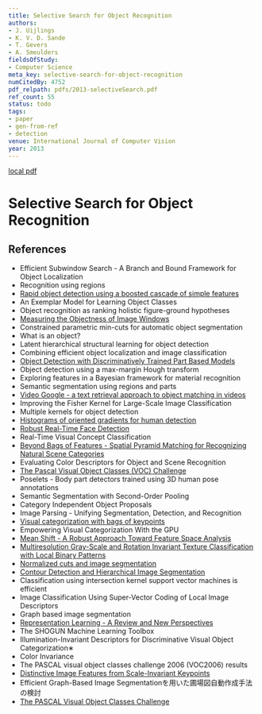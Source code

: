 ```yaml
---
title: Selective Search for Object Recognition
authors:
- J. Uijlings
- K. V. D. Sande
- T. Gevers
- A. Smeulders
fieldsOfStudy:
- Computer Science
meta_key: selective-search-for-object-recognition
numCitedBy: 4752
pdf_relpath: pdfs/2013-selectiveSearch.pdf
ref_count: 55
status: todo
tags:
- paper
- gen-from-ref
- detection
venue: International Journal of Computer Vision
year: 2013
---
```


[local pdf](../../../pdfs/2013-selectiveSearch.pdf)

# Selective Search for Object Recognition

## References

- Efficient Subwindow Search - A Branch and Bound Framework for Object Localization
- Recognition using regions
- [Rapid object detection using a boosted cascade of simple features](./rapid-object-detection-using-a-boosted-cascade-of-simple-features.md)
- An Exemplar Model for Learning Object Classes
- Object recognition as ranking holistic figure-ground hypotheses
- [Measuring the Objectness of Image Windows](./measuring-the-objectness-of-image-windows.md)
- Constrained parametric min-cuts for automatic object segmentation
- What is an object?
- Latent hierarchical structural learning for object detection
- Combining efficient object localization and image classification
- [Object Detection with Discriminatively Trained Part Based Models](./object-detection-with-discriminatively-trained-part-based-models.md)
- Object detection using a max-margin Hough transform
- Exploring features in a Bayesian framework for material recognition
- Semantic segmentation using regions and parts
- [Video Google - a text retrieval approach to object matching in videos](./video-google-a-text-retrieval-approach-to-object-matching-in-videos.md)
- Improving the Fisher Kernel for Large-Scale Image Classification
- Multiple kernels for object detection
- [Histograms of oriented gradients for human detection](./histograms-of-oriented-gradients-for-human-detection.md)
- [Robust Real-Time Face Detection](./robust-real-time-face-detection.md)
- Real-Time Visual Concept Classification
- [Beyond Bags of Features - Spatial Pyramid Matching for Recognizing Natural Scene Categories](./beyond-bags-of-features-spatial-pyramid-matching-for-recognizing-natural-scene-categories.md)
- Evaluating Color Descriptors for Object and Scene Recognition
- [The Pascal Visual Object Classes (VOC) Challenge](./the-pascal-visual-object-classes-voc-challenge.md)
- Poselets - Body part detectors trained using 3D human pose annotations
- Semantic Segmentation with Second-Order Pooling
- Category Independent Object Proposals
- Image Parsing - Unifying Segmentation, Detection, and Recognition
- [Visual categorization with bags of keypoints](./visual-categorization-with-bags-of-keypoints.md)
- Empowering Visual Categorization With the GPU
- [Mean Shift - A Robust Approach Toward Feature Space Analysis](./mean-shift-a-robust-approach-toward-feature-space-analysis.md)
- [Multiresolution Gray-Scale and Rotation Invariant Texture Classification with Local Binary Patterns](./multiresolution-gray-scale-and-rotation-invariant-texture-classification-with-local-binary-patterns.md)
- [Normalized cuts and image segmentation](./normalized-cuts-and-image-segmentation.md)
- [Contour Detection and Hierarchical Image Segmentation](./contour-detection-and-hierarchical-image-segmentation.md)
- Classification using intersection kernel support vector machines is efficient
- Image Classification Using Super-Vector Coding of Local Image Descriptors
- Graph based image segmentation
- [Representation Learning - A Review and New Perspectives](./representation-learning-a-review-and-new-perspectives.md)
- The SHOGUN Machine Learning Toolbox
- Illumination-Invariant Descriptors for Discriminative Visual Object Categorization∗
- Color Invariance
- The PASCAL visual object classes challenge 2006 (VOC2006) results
- [Distinctive Image Features from Scale-Invariant Keypoints](./distinctive-image-features-from-scale-invariant-keypoints.md)
- Efficient Graph-Based Image Segmentationを用いた圃場図自動作成手法の検討
- [The PASCAL Visual Object Classes Challenge](./the-pascal-visual-object-classes-challenge.md)
